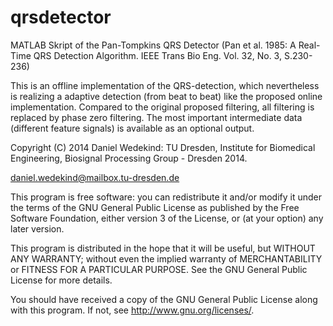 qrsdetector
===========

MATLAB Skript of the Pan-Tompkins QRS Detector
(Pan et al. 1985: A Real-Time QRS Detection Algorithm. IEEE Trans Bio Eng. Vol. 32, No. 3, S.230-236)

This is an offline implementation of the QRS-detection, which nevertheless is realizing a adaptive detection (from beat to beat) like the proposed online implementation. Compared to the original proposed filtering, all filtering is replaced by phase zero filtering. The most important intermediate data (different feature signals) is available as an optional output.

Copyright (C) 2014  Daniel Wedekind: 
TU Dresden, Institute for Biomedical Engineering, Biosignal Processing Group - Dresden 2014.

daniel.wedekind@mailbox.tu-dresden.de

This program is free software: you can redistribute it and/or modify
it under the terms of the GNU General Public License as published by
the Free Software Foundation, either version 3 of the License, or
(at your option) any later version.
 
This program is distributed in the hope that it will be useful,
but WITHOUT ANY WARRANTY; without even the implied warranty of
MERCHANTABILITY or FITNESS FOR A PARTICULAR PURPOSE.  See the
GNU General Public License for more details.

You should have received a copy of the GNU General Public License
along with this program.  If not, see <http://www.gnu.org/licenses/>.
